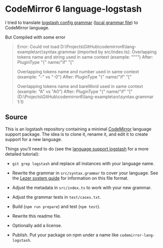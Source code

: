 # CodeMirror 6 language-logstash

I tried to translate 
[logstash config grammar](https://github.com/elastic/logstash/blob/433b341f0f0c6f7b992d5226599d380ef722173b/logstash-core/lib/logstash/config/grammar.treetop)
([local grammar file](src/grammar.treetop))
 to CodeMirror language.

But Compiled with some error

> Error: Could not load D:\Projects\GitHub\codemirror6\lang-example\src\syntax.grammar (imported by src/index.ts): Overlapping tokens name and string used in same context (example: "\"\"")
> After: PluginType "{" name/"if" "["
> 
> Overlapping tokens name and number used in same context (example: "-" vs "-0")
> After: PluginType "{" name/"if" "["
> 
> Overlapping tokens name and bareWord used in same context (example: "A" vs "A0")
> After: PluginType "{" name/"if" "[" (D:\Projects\GitHub\codemirror6\lang-example\src\syntax.grammar 1:1)


## Source

This is an logstash repository containing a minimal [CodeMirror](https://codemirror.net/6/) language support package. The idea is to clone it, rename it, and edit it to create support for a new language.

Things you'll need to do (see the [language support logstash](https://codemirror.net/6/logstashs/lang-package/) for a more detailed tutorial):

 * `git grep logstash` and replace all instances with your language name.

 * Rewrite the grammar in `src/syntax.grammar` to cover your language. See the [Lezer system guide](https://lezer.codemirror.net/docs/guide/#writing-a-grammar) for information on this file format.

 * Adjust the metadata in `src/index.ts` to work with your new grammar.

 * Adjust the grammar tests in `test/cases.txt`.

 * Build (`npm run prepare`) and test (`npm test`).

 * Rewrite this readme file.

 * Optionally add a license.

 * Publish. Put your package on npm under a name like `codemirror-lang-logstash`.
